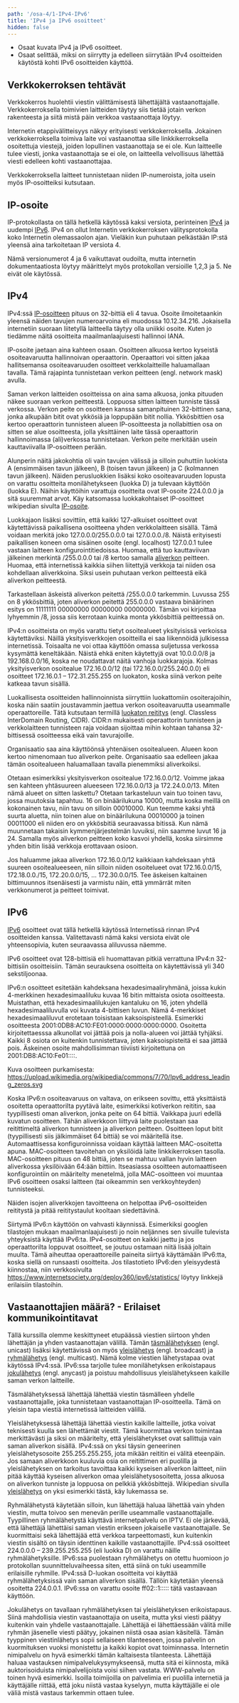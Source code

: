 ```yaml
---
path: '/osa-4/1-IPv4-IPv6'
title: 'IPv4 ja IPv6 osoitteet'
hidden: false
---
```



<text-box variant='learningObjectives' name='Oppimistavoitteet'>

- Osaat kuvata IPv4 ja IPv6 osoitteet.
- Osaat selittää, miksi on siirrytty ja edelleen siirrytään IPv4 osoitteiden käytöstä kohti IPv6 osoitteiden käyttöä.

</text-box>


## Verkkokerroksen tehtävät

Verkkokerros huolehtii viestin välittämisestä lähettäjältä vastaanottajalle. Verkkokerroksella toimivien laitteiden täytyy siis tietää jotain verkon rakenteesta ja siitä mistä päin verkkoa vastaanottaja löytyy.

Internetin etappivälitteisyys näkyy erityisesti verkkokerroksella. Jokainen verkkokerroksella toimiva laite voi vastaanottaa sille linkkikerroksella osoitettuja viestejä, joiden lopullinen vastaanottaja se ei ole. Kun laitteelle tulee viesti, jonka vastaanottaja se ei ole, on laitteella velvollisuus lähettää viesti edelleen kohti vastaanottajaa.

Verkkokerroksella laitteet tunnistetaan niiden IP-numeroista, joita usein myös IP-osoitteiksi kutsutaan.

## IP-osoite

IP-protokollasta on tällä hetkellä käytössä kaksi versiota, perinteinen [IPv4](https://fi.wikipedia.org/wiki/IP) ja uudempi [IPv6](https://fi.wikipedia.org/wiki/IPv6). IPv4 on ollut Internetin verkkokerroksen välitysprotokolla koko Internetin olemassaolon ajan. Vieläkin kun puhutaan pelkästään IP:stä yleensä aina tarkoitetaan IP versiota 4.

Nämä versionumerot 4 ja 6 vaikuttavat oudoilta, mutta internetin dokumentaatiosta löytyy määrittelyt myös protokollan versioille 1,2,3 ja 5. Ne eivät ole käytössä.

## IPv4

IPv4:ssä [IP-osoitteen](https://fi.wikipedia.org/wiki/IP-osoite) pituus on 32-bittiä eli 4 tavua. Osoite ilmoitetaankin yleensä näiden tavujen numeroarvoina eli muodossa 10.12.34.216. Jokaisella internetiin suoraan liitetyllä laitteella täytyy olla uniikki osoite. Kuten jo tiedämme näitä osoitteita maailmanlaajuisesti hallinnoi IANA.

IP-osoite jaetaan aina kahteen osaan. Osoitteen alkuosa kertoo kyseistä osoiteavaruutta hallinnoivan operaattorin. Operaattori voi sitten jakaa hallitsemansa osoiteavaruuden osoitteet verkkolaitteille haluamallaan tavalla. Tämä rajapinta tunnistetaan verkon peitteen (engl. network mask) avulla. 

Saman verkon laitteiden osoitteissa on aina sama alkuosa, jonka pituuden näkee suoraan verkon peitteestä. Loppuosa sitten laitteen tunniste tässä verkossa. Verkon peite  on osoitteen kanssa samanpituinen 32-bittinen sana, jonka alkupään bitit ovat ykkösiä ja loppupään bitit nollia. Ykkösbittien osa kertoo operaattorin tunnisteen alueen IP-osoitteesta ja nollabittien osa on sitten se alue osoitteesta, jolla yksittäinen laite tässä operaattorin hallinnoimassa (ali)verkossa tunnistetaan. Verkon peite merkitään usein kauttaviivalla IP-osoitteen perään.

Alunperin näitä jakokohtia oli vain tavujen välissä ja silloin puhuttiin luokista A (ensimmäisen tavun jälkeen), B (toisen tavun jälkeen) ja C (kolmannen tavun jälkeen). Näiden perusluokkien lisäksi koko osoiteavaruuden lopusta on varattu osoitteita monilähetykseen (luokka D) ja tulevaan käyttöön (luokka E). Näihin käyttöihin varattuja osoitteita ovat IP-osoite 224.0.0.0 ja sitä suuremmat arvot. Käy katsomassa luokkakohtaiset IP-osoitteet wikipedian sivulta [IP-osoite](https://fi.wikipedia.org/wiki/IP-osoite).

Luokkajaon lisäksi sovittiin, että kaikki 127-alkuiset osoitteet ovat käytettävissä paikallisena osoitteena yhden verkkolaitteen sisällä. Tämä voidaan merkitä joko 127.0.0.0/255.0.0.0  tai 127.0.0.0./8.  Näistä erityisesti paikallisen koneen oma sisäinen osoite (engl. localhost) 127.0.0.1 tulee vastaan laitteen konfigurointitiedoissa. Huomaa, että tuo kauttaviivan jälkeinen merkintä /255.0.0.0 tai /8 kertoo samalla [aliverkon](https://fi.wikipedia.org/wiki/Aliverkko) peitteen. Huomaa, että internetissä kaikkia siihen liitettyjä verkkoja tai niiden osa kohdellaan aliverkkoina. Siksi usein puhutaan verkon peitteestä eikä aliverkon peitteestä. 

Tarkastellaan äskeistä aliverkon peitettä /255.0.0.0 tarkemmin. Luvussa 255 on 8 ykkösbittiä, joten aliverkon peitettä 255.0.0.0 vastaava binäärinen esitys on 11111111 00000000 00000000 00000000. Tämän voi kirjoittaa lyhyemmin /8, jossa siis kerrotaan kuinka monta ykkösbittiä peitteessä on.

IPv4:n osoitteista on myös varattu tietyt osoitealueet yksityisissä verkoissa käytettäviksi. Näillä yksityisverkkojen osoitteilla ei saa liikennöidä julkisessa internetissä. Toisaalta ne voi ottaa käyttöön omassa suljetussa verkossa kysymättä keneltäkään.
Näistä ehkä eniten käytettyjä ovat  10.0.0.0/8 ja 192.168.0.0/16, koska ne noudattavat näitä vanhoja luokkarajoja. Kolmas yksityisverkon osoitealue 172.16.0.0/12 (tai 172.16.0.0/255.240.0.0)  eli osoitteet 172.16.0.1 – 172.31.255.255 on luokaton, koska siinä verkon peite katkeaa tavun sisällä.

Luokallisesta osoitteiden hallinnoinnista siirryttiin luokattomiin osoiterajoihin, koska näin saatiin joustavammin jaettua verkon osoiteavaruutta useammalle operaattoreille. Tätä kutsutaan termillä [luokaton reititys](https://fi.wikipedia.org/wiki/Luokaton_reititys) (engl. Classless InterDomain Routing, CIDR). CIDR:n mukaisesti operaattorin tunnisteen ja verkkolaitteen tunnisteen raja voidaan sijoittaa mihin kohtaan tahansa 32-bittisessä osoitteessa eikä vain tavurajoille.

Organisaatio saa aina käyttöönsä yhtenäisen osoitealueen. Alueen koon kertoo nimenomaan tuo aliverkon peite. Organisaatio saa edelleen jakaa tämän osoitealueen haluamallaan tavalla pienemmiksi aliverkoiksi. 

Otetaan esimerkiksi yksityisverkon osoitealue 172.16.0.0/12. Voimme jakaa sen kahteen yhtäsuureen alueeseen 172.16.0.0/13 ja 172.24.0.0/13.  Miten nämä alueet on sitten laskettu? Otetaan tarkasteluun vain tuo toinen tavu, jossa muutoksia tapahtuu. 16 on binäärilukuna 10000, mutta koska meillä on kokonainen tavu, niin tavu on silloin 00010000. Kun teemme kaksi yhtä suurta aluetta, niin toinen alue on binäärilukuna 00010000 ja toinen 00011000 eli niiden ero on ykkösbitiä seuraavassa bitissä. Kun nämä muunnetaan takaisin kymmenjärjestelmän luvuiksi, niin saamme luvut 16 ja 24. Samalla myös aliverkon peitteen koko kasvoi yhdellä, koska siirsimme yhden bitin lisää verkkoja erottavaan osioon.  

Jos haluamme jakaa aliverkon 172.16.0.0/12 kaikkiaan kahdeksaan yhtä suureen osoitealueeseen, niin silloin niiden osoitelueet ovat 172.16.0.0/15, 172.18.0.0./15, 172.20.0.0/15, ... 172.30.0.0/15. Tee äskeisen kaltainen bittimuunnos itsenäisesti ja varmistu näin, että ymmärrät miten verkkonumerot ja peitteet toimivat.

<quiz id="72e8cda7-1132-5aa4-90de-a9c7f3132b85"></quiz>


## IPv6

[IPv6](https://fi.wikipedia.org/wiki/IPv6) osoitteet ovat tällä hetkellä käytössä Internetissä rinnan IPv4 osoitteiden kanssa. Valitettavasti nämä kaksi versiota eivät ole yhteensopivia, kuten seuraavassa aliluvussa näemme.

IPv6 osoitteet ovat 128-bittisiä eli huomattavan pitkiä verrattuna IPv4:n 32-bittisiin osoitteisiin. Tämän seurauksena osoitteita on käytettävissä yli 340 sekstiljoonaa.

IPv6:n osoitteet esitetään kahdeksana hexadesimaaliryhmänä, joissa kukin 4-merkkinen hexadesimaaliluku kuvaa 16 bitin mittaista osiota osoitteesta. Muistathan, että hexadesimaalilukujen kantaluku on 16, joten yhdellä hexadesimaaliluvulla voi kuvata 4-bittisen luvun. Nämä 4-merkkiset hexadesimaaliluvut erotetaan toisistaan kaksoispisteellä. Esimerkki osoitteesta 2001:0DB8:AC10:FE01:0000:0000:0000:0000.  Osoitetta kirjoitettaesssa alkunollat voi jättää pois ja nolla-alueen voi jättää tyhjäksi. Kaikki 8 osiota on kuitenkin tunnistettava, joten kaksoispisteitä ei saa jättää pois. Äskeinen osoite mahdollisimman tiiviisti kirjoitettuna on 2001:DB8:AC10:Fe01::::.

Kuva osoitteen purkamisesta: https://upload.wikimedia.org/wikipedia/commons/7/70/Ipv6_address_leading_zeros.svg

Koska IPv6:n osoiteavaruus on valtava, on erikseen sovittu, että yksittäistä osoitetta operaattorilta pyytävä laite, esimerkiksi kotiverkon reititin, saa tyypillisesti oman aliverkon, jonka peite on 64 bittiä. Vaikkapa juuri edellä kuvatun osoitteen. Tähän aliverkkoon liittyvä laite puolestaan saa reitittimeltä aliverkon tunnisteen ja aliverkon peitteen. Osoitteen loput bitit (tyypillisesti siis jälkimmäiset 64 bittiä) se voi määritellä itse. Automaattisessa konfiguroinnissa voidaan käyttää laitteen MAC-osoitetta apuna. MAC-osoitteen tavoitehan on yksilöidä laite linkkikerroksen tasolla. MAC-osoitteen pituus on 48 bittiä, joten se mahtuu vallan hyvin laitteen aliverkossa yksilöivään 64:ään bittiin. Itseasiassa osoitteen automaattiseen konfigurointiin on määritelty menetelmä, jolla MAC-osoitteen voi muuntaa IPv6 osoitteen osaksi laitteen (tai oikeammin sen verkkoyhteyden) tunnisteeksi.

Näiden isojen aliverkkojen tavoitteena on helpottaa iPv6-osoitteiden reititystä ja pitää reititystaulut kooltaan siedettävinä.

Siirtymä IPv6:n käyttöön on vahvasti käynnissä. Esimerkiksi googlen tilastojen mukaan maailmanlaajuisesti jo noin neljännes sen sivuille tulevista yhteyksistä käyttää IPv6:ta. IPv4-osoitteet on kaikki jaettu ja jos operaattorilta loppuvat osoitteet, se joutuu ostamaan niitä lisää joltain muulta. Tämä aiheuttaa operaattoreille paineita siirtyä käyttämään IPv6:tta, koska siellä on runsaasti osoitteita. Jos tilastotieto IPv6:den yleisyydestä kiinnostaa, niin verkkosivulta https://www.internetsociety.org/deploy360/ipv6/statistics/ löytyy linkkejä erilaisiin tilastoihin.


## Vastaanottajien määrä? - Erilaiset kommunikointitavat

Tällä kurssilla olemme keskittyneet etupäässä viestien siirtoon yhden lähettäjän ja yhden vastaanottajan välillä. Tämän [täsmälähetyksen](https://fi.wikipedia.org/wiki/T%C3%A4sm%C3%A4l%C3%A4hetys) (engl. unicast) lisäksi käytettävissä on myös [yleislähetys](https://fi.wikipedia.org/wiki/Yleisl%C3%A4hetys) (engl. broadcast) ja [ryhmälähetys](https://fi.wikipedia.org/wiki/Ryhm%C3%A4l%C3%A4hetys) (engl. multicast). Nämä kolme viestien lähetystapaa ovat käytössä IPv4:ssä. IPv6:ssa tarjolle tulee monilähetyksen erikoistapaus [jokulähetys](https://fi.wikipedia.org/wiki/Jokul%C3%A4hetys) (engl. anycast) ja poistuu mahdollisuus yleislähetykseen kaikille saman verkon laitteille.

Täsmälähetyksessä lähettäjä lähettää viestin täsmälleen yhdelle vastaanottajalle, joka tunnistetaan vastaanottajan IP-osoitteella. Tämä on yleisin tapa viestiä internetissä laitteiden välillä.

Yleislähetyksessä lähettäjä lähettää viestin kaikille laitteille, jotka voivat teknisesti kuulla sen lähettämät viestit. Tämä kuormittaa verkon toimintaa merkittävästi ja siksi on määritelty, että yleislähetykset ovat sallittuja vain saman aliverkon sisällä. IPv4:ssä on yksi täysin geneerinen yleislähetysosoite 255.255.255.255, jota mikään reititin ei välitä eteenpäin.  Jos samaan aliverkkoon kuuluvia osia on reitittimen eri puolilla ja yleislähetyksen on tarkoitus tavoittaa kaikki kyseisen aliverkon laitteet, niin pitää käyttää kyseisen aliverkon omaa yleislähetysosoitetta, jossa alkuosa on aliverkon tunniste ja loppuosa on pelkkiä ykkösbittejä. Wikipedian sivulla [yleislähetys](https://fi.wikipedia.org/wiki/Yleisl%C3%A4hetys) on yksi esimerkki tästä, käy lukemassa se.

Ryhmälähetystä käytetään silloin, kun lähettäjä haluaa lähettää vain yhden viestin, mutta toivoo sen menevän perille useammalle vastaanottajalle. Tyypillinen ryhmälähetystä käyttävä internetpalvelu on IPTV. Ei ole järkevää, että lähettäjä lähettäisi saman viestin erikseen jokaiselle vastaanottajalle. Se kuormittaisi sekä lähettäjää että verkkoa tarpeettomasti, kun kuitenkin viestin sisältö on täysin identtinen kaikille vastaanottajille. IPv4:ssä osoitteet 224.0.0.0 – 239.255.255.255 (eli luokka D) on varattu näille ryhmälähetyksille. IPv6:ssa puolestaan ryhmälähetys on otettu huomioon jo protokollan suunnitteluvaiheessa siten, että siinä on tuki useammille erilaisille ryhmille.  IPv4:ssä D-luokan osoitteita voi käyttää ryhmälähetyksissä vain saman aliverkon sisällä. Tällöin käytetään yleensä osoitetta 224.0.0.1. IPv6:ssa on varattu osoite ff02::1::::: tätä vastaavaan käyttöön.

Jokulähetys on tavallaan ryhmälähetyksen tai yleislähetyksen erikoistapaus. Siinä mahdollisia viestin vastaanottajia on useita, mutta yksi viesti päätyy kuitenkin vain yhdelle vastaanottajalle. Lähettäjä ei lähettäessään välitä mille ryhmän jäsenelle viesti päätyy, jokainen niistä osaa asian käsitellä. Tämän tyyppinen viestinlähetys sopii sellaiseen tilanteeseen, jossa palvelin on kuormituksen vuoksi monistettu ja kaikki kopiot ovat toiminnassa. Internetin nimipalvelu on hyvä esimerkki tämän kaltaisesta tilanteesta. Lähettäjä haluaa vastauksen nimipalvelukysymykseensä, mutta sitä ei kiinnosta, mikä auktorisoiduista nimipalvelijoista voisi siihen vastata. WWW-palvelu on toinen hyvä esimerkki. Isoilla toimijoilla on palvelimia eri puolilla internetiä ja käyttäjälle riittää, että joku niistä vastaa kyselyyn, mutta käyttäjälle ei ole väliä mistä vastaus tarkemmin ottaen tulee.

<quiz id="57f2a9e5-a119-55ce-ac78-5a41ab0a99c9"> </quiz>




